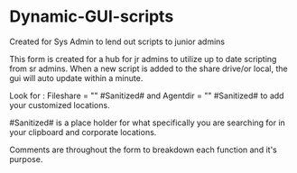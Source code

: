 # Dynamic-GUI-scripts
Created for Sys Admin to lend out scripts to junior admins

 This form is created for a hub for jr admins to utilize up to date scripting from sr admins. When a new script is added to the share drive/or local, the gui will auto update within a minute.
 
 Look for :	Fileshare = "" #Sanitized# and Agentdir = "" #Sanitized#  to add your customized locations.
 
 #Sanitized# is a place holder for what specifically you are searching for in your clipboard and corporate locations. 
 
 Comments are throughout the form to breakdown each function and it's purpose.
 

